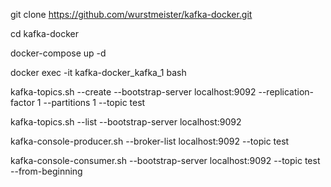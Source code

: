 git clone https://github.com/wurstmeister/kafka-docker.git

cd kafka-docker

docker-compose up -d

docker exec -it kafka-docker_kafka_1 bash

kafka-topics.sh --create --bootstrap-server localhost:9092 --replication-factor 1 --partitions 1 --topic test

kafka-topics.sh --list --bootstrap-server localhost:9092

kafka-console-producer.sh --broker-list localhost:9092 --topic test

kafka-console-consumer.sh --bootstrap-server localhost:9092 --topic test --from-beginning


